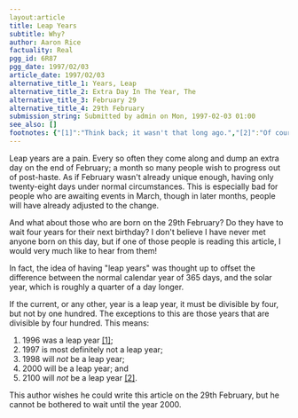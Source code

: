 ```yaml
---
layout:article
title: Leap Years
subtitle: Why?
author: Aaron Rice
factuality: Real
pgg_id: 6R87
pgg_date: 1997/02/03
article_date: 1997/02/03
alternative_title_1: Years, Leap
alternative_title_2: Extra Day In The Year, The
alternative_title_3: February 29
alternative_title_4: 29th February
submission_string: Submitted by admin on Mon, 1997-02-03 01:00
see_also: []
footnotes: {"[1]":"Think back; it wasn't that long ago.","[2]":"Of course, this hardly seems to make a lot of difference to anybody alive at this moment, as most of them stand little or no chance of ever seeing the year 2100."}
---
```

<div>
<p>Leap years are a pain. Every so often they come along and dump an extra day on the end of February; a month so many people wish to progress out of post-haste. As if February wasn't already unique enough, having only twenty-eight days under normal circumstances. This is especially bad for people who are awaiting events in March, though in later months, people will have already adjusted to the change.</p>
<p>And what about those who are born on the 29th February? Do they have to wait four years for their next birthday? I don't believe I have never met anyone born on this day, but if one of those people is reading this article, I would very much like to hear from them!</p>
<p>In fact, the idea of having "leap years" was thought up to offset the difference between the normal calendar year of 365 days, and the solar year, which is roughly a quarter of a day longer.</p>
<p>If the current, or any other, year is a leap year, it must be divisible by four, but not by one hundred. The exceptions to this are those years that are divisible by four hundred. This means:</p>
<ol>
<li value="1">1996 was a leap year <a href="#footnotes.1" class="footnote-link">[1]</a>;</li>
<li value="2">1997 is most definitely not a leap year;</li>
<li value="3">1998 will <em>not</em> be a leap year;</li>
<li value="4">2000 will be a leap year; and</li>
<li value="5">2100 will <em>not</em> be a leap year <a href="#footnotes.2" class="footnote-link">[2]</a>.</li>
</ol>
<p>This author wishes he could write this article on the 29th February, but he cannot be bothered to wait until the year 2000.</p>
</div>
